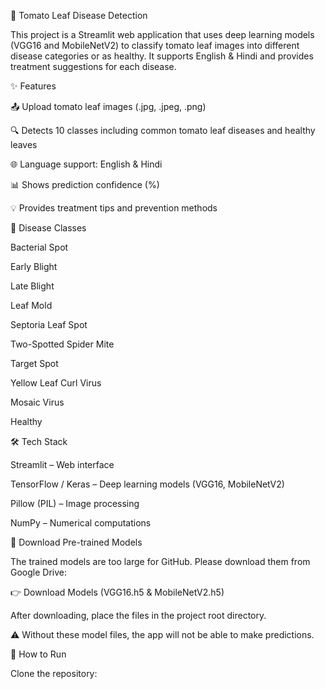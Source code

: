 🍅 Tomato Leaf Disease Detection

This project is a Streamlit web application that uses deep learning models (VGG16 and MobileNetV2) to classify tomato leaf images into different disease categories or as healthy.
It supports English & Hindi and provides treatment suggestions for each disease.

✨ Features

📤 Upload tomato leaf images (.jpg, .jpeg, .png)

🔍 Detects 10 classes including common tomato leaf diseases and healthy leaves

🌐 Language support: English & Hindi

📊 Shows prediction confidence (%)

💡 Provides treatment tips and prevention methods

🧪 Disease Classes

Bacterial Spot

Early Blight

Late Blight

Leaf Mold

Septoria Leaf Spot

Two-Spotted Spider Mite

Target Spot

Yellow Leaf Curl Virus

Mosaic Virus

Healthy

🛠️ Tech Stack

Streamlit – Web interface

TensorFlow / Keras – Deep learning models (VGG16, MobileNetV2)

Pillow (PIL) – Image processing

NumPy – Numerical computations

🔽 Download Pre-trained Models

The trained models are too large for GitHub. Please download them from Google Drive:

👉 Download Models (VGG16.h5 & MobileNetV2.h5)

After downloading, place the files in the project root directory.

⚠️ Without these model files, the app will not be able to make predictions.

🚀 How to Run

Clone the repository:
